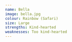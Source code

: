 ```yaml
---
name: Bella
image: bella.jpg
colour: Rainbow (Safari)
size: Large
strengths: Kind-hearted
weaknesses: Too kind-hearted
---
```

